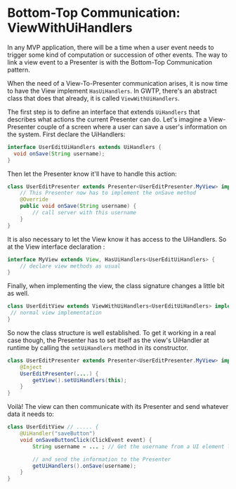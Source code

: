 # Bottom-Top Communication: ViewWithUiHandlers
In any MVP application, there will be a time when a user event needs to trigger some kind of computation or succession of other events. The way to link a view event to a Presenter is with the Bottom-Top Communication pattern.

When the need of a View-To-Presenter communication arises, it is now time to have the View implement `HasUiHandlers`. In GWTP, there's an abstract class that does that already, it is called `ViewWithUiHandlers`.

The first step is to define an interface that extends `UiHandlers` that describes what actions the current Presenter can do. Let's imagine a View-Presenter couple of a screen where a user can save a user's information on the system. First declare the UiHandlers:

```java
interface UserEditUiHandlers extends UiHandlers {
  void onSave(String username);
}
```

Then let the Presenter know it'll have to handle this action:

```java
class UserEditPresenter extends Presenter<UserEditPresenter.MyView> implements UserEditUiHandlers {
    // This Presenter now has to implement the onSave method
    @Override
    public void onSave(String username) {
        // call server with this username
    }
}
```

It is also necessary to let the View know it has access to the UiHandlers. So at the View interface declaration :

```java
interface MyView extends View, HasUiHandlers<UserEditUiHandlers> {
    // declare view methods as usual
}
```

Finally, when implementing the view, the class signature changes a little bit as well.

```java
class UserEditView extends ViewWithUiHandlers<UserEditUiHandlers> implements MyView {
 // normal view implementation
}
```

So now the class structure is well established. To get it working in a real case though, the Presenter has to set itself as the view's UiHandler at runtime by calling the `setUiHandlers` method in its constructor.

```java
class UserEditPresenter extends Presenter<UserEditPresenter.MyView> implements UserEditUiHandlers {
    @Inject
    UserEditPresenter(....) {
        getView().setUiHandlers(this);
    }
}
```

Voilà! The view can then communicate with its Presenter and send whatever data it needs to:

```java
class UserEditView // ..... {
    @UiHandler("saveButton")
    void onSaveButtonClick(ClickEvent event) {
        String username = ... ; // Get the username from a UI element like a textbox

        // and send the information to the Presenter
        getUiHandlers().onSave(username);
    }
}
```

